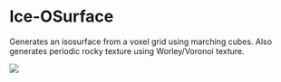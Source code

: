 Ice-OSurface
============

Generates an isosurface from a voxel grid using marching cubes.
Also generates periodic rocky texture using Worley/Voronoi texture.

<img src="https://github-camo.global.ssl.fastly.net/688889ef1ace46a4910c08015fcd74d82d4444d2/687474703a2f2f692e696d6775722e636f6d2f44374c6a3475492e706e67" />
